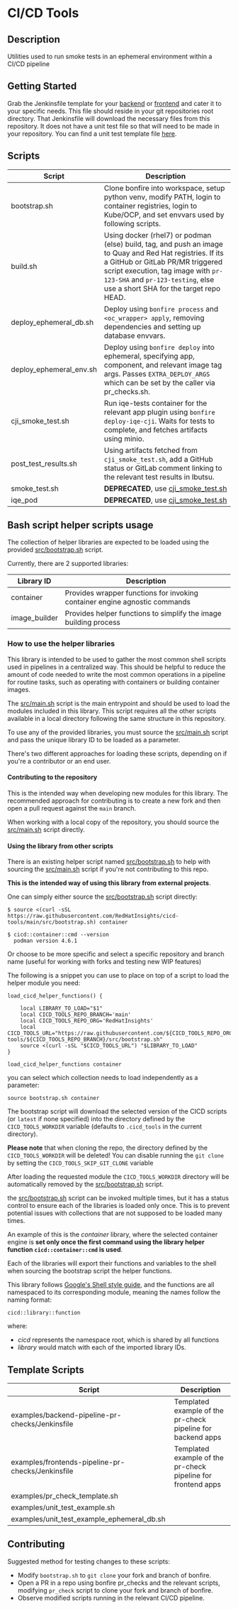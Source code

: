 # CI/CD Tools

## Description

Utilities used to run smoke tests in an ephemeral environment within a CI/CD pipeline

## Getting Started

Grab the Jenkinsfile template for your [backend](examples/backend-pipeline-pr-checks/Jenkinsfile)
or [frontend](examples/frontends-pipeline-pr-checks/Jenkinsfile) and cater it to your specific
needs. This file should reside in your git repositories root directory. That Jenkinsfile will
download the necessary files from this repository. It does not have a unit test file so that will
need to be made in your repository. You can find a unit test template
file [here](examples/unit_test_example.sh).

## Scripts

| Script                  | Description                                                                                                                                                                                                                                                      |  
|-------------------------|------------------------------------------------------------------------------------------------------------------------------------------------------------------------------------------------------------------------------------------------------------------| 
| bootstrap.sh            | Clone bonfire into workspace, setup python venv, modify PATH, login to container registries, login to Kube/OCP,  and set envvars used by following scripts.                                                                                                      |
| build.sh                | Using docker (rhel7) or podman (else) build, tag, and push an image to Quay and Red Hat registries. If its a GitHub or GitLab PR/MR triggered script execution, tag image with `pr-123-SHA` and `pr-123-testing`, else use a short SHA for the target repo HEAD. |
| deploy_ephemeral_db.sh  | Deploy using `bonfire process` and `<oc_wrapper> apply`, removing dependencies and setting up database envvars.                                                                                                                                                  |
| deploy_ephemeral_env.sh | Deploy using `bonfire deploy` into ephemeral, specifying app, component, and relevant image tag args.  Passes `EXTRA_DEPLOY_ARGS` which can be set by the caller via pr_checks.sh.                                                                               |
| cji_smoke_test.sh       | Run iqe-tests container for the relevant app plugin using `bonfire deploy-iqe-cji`. Waits for tests to complete, and fetches artifacts using minio.                                                                                                              |
| post_test_results.sh    | Using artifacts fetched from `cji_smoke_test.sh`, add a GitHub status or GitLab comment linking to the relevant test results in Ibutsu.                                                                                                                          |
| smoke_test.sh           | **DEPRECATED**, use [cji_smoke_test.sh](cji_smoke_test.sh)                                                                                                                                                                                                       |
| iqe_pod                 | **DEPRECATED**, use [cji_smoke_test.sh](cji_smoke_test.sh)                                                                                                                                                                                                       |

## Bash script helper scripts usage

The collection of helper libraries are expected to be loaded using the
provided [src/bootstrap.sh](bootstrap) script.

Currently, there are 2 supported libraries:

| Library ID    | Description                                                                |
|---------------|----------------------------------------------------------------------------|
| container     | Provides wrapper functions for invoking container engine agnostic commands |
| image_builder | Provides helper functions to simplify the image building process           |

### How to use the helper libraries

This library is intended to be used to gather the most common shell scripts used in pipelines in a
centralized way. This should be helpful to reduce the amount of code needed to write the most common
operations in a pipeline for routine tasks, such as operating with containers or building container
images.

The [src/main.sh](main.sh) script is the main entrypoint and should be used to load the modules 
included in this library. This script requires all the other scripts available in a local directory
following the same structure in this repository.

To use any of the provided libraries, you must source the [src/main.sh](main.sh) script
and pass the unique library ID to be loaded as a parameter.

There's two different approaches for loading these scripts, depending on if you're a contributor or 
an end user.

#### Contributing to the repository

This is the intended way when developing new modules for this library. The recommended approach for
contributing is to create a new fork and then open a pull request against the `main` branch.

When working with a local copy of the repository, you should source the [src/main.sh](main.sh)
script directly.

#### Using the library from other scripts 

There is an existing helper script named [src/bootstrap.sh](bootstrap) to help with sourcing the
[src/main.sh](main.sh) script if you're not contributing to this repo.

**This is the intended way of using this library from external projects**.

One can simply either source the [src/bootstrap.sh](bootstrap) script directly:

```
$ source <(curl -sSL https://raw.githubusercontent.com/RedHatInsights/cicd-tools/main/src/bootstrap.sh) container

$ cicd::container::cmd --version
  podman version 4.6.1

```

Or choose to be more specific and select a specific repository and branch name (useful for working
with forks and testing new WIP features)

The following is a snippet you can use to place on top of a script to load the helper module you
need:

```
load_cicd_helper_functions() {

    local LIBRARY_TO_LOAD="$1"
    local CICD_TOOLS_REPO_BRANCH='main'
    local CICD_TOOLS_REPO_ORG='RedHatInsights'
    local CICD_TOOLS_URL="https://raw.githubusercontent.com/${CICD_TOOLS_REPO_ORG}/cicd-tools/${CICD_TOOLS_REPO_BRANCH}/src/bootstrap.sh"
    source <(curl -sSL "$CICD_TOOLS_URL") "$LIBRARY_TO_LOAD"
}

load_cicd_helper_functions container
```

you can select which collection needs to load independently as a parameter:

```
source bootstrap.sh container
```

The bootstrap script will download the selected version of the CICD scripts (or `latest` if none
specified) into the directory defined by the `CICD_TOOLS_WORKDIR` variable (defaults
to `.cicd_tools` in the current directory).

**Please note** that when cloning the repo, the directory defined by the `CICD_TOOLS_WORKDIR` will
be deleted!
You can disable running the `git clone` by setting the `CICD_TOOLS_SKIP_GIT_CLONE` variable

After loading the requested module the `CICD_TOOLS_WORKDIR` directory will be automatically removed
by the [src/bootstrap.sh](bootstrap) script.

the [src/bootstrap.sh](bootstrap) script can be invoked multiple times, but it has a status control
to ensure each of the libraries is loaded only once. This is to prevent potential issues with
collections that are not supposed to be loaded many times.

An example of this is the _container_ library, where the selected container engine
is **set only once the first command using the library helper function `cicd::container::cmd`
is used**.

Each of the libraries will export their functions and variables to the shell when sourcing the
bootstrap script the helper functions.

This library
follows [Google's Shell style guide](https://google.github.io/styleguide/shellguide.html), and the
functions are all namespaced to its corresponding module, meaning the names follow the naming
format:

```
cicd::library::function
```

where:

- *cicd* represents the namespace root, which is shared by all functions
- *library* would match with each of the imported library IDs.

## Template Scripts

| Script                                            | Description                                                  |  
|---------------------------------------------------|--------------------------------------------------------------| 
| examples/backend-pipeline-pr-checks/Jenkinsfile   | Templated example of the pr-check pipeline for backend apps  |
| examples/frontends-pipeline-pr-checks/Jenkinsfile | Templated example of the pr-check pipeline for frontend apps |
| examples/pr_check_template.sh                     |                                                              |
| examples/unit_test_example.sh                     |                                                              |
| examples/unit_test_example_ephemeral_db.sh        |                                                              |

## Contributing

Suggested method for testing changes to these scripts:

- Modify `bootstrap.sh` to `git clone` your fork and branch of bonfire.
- Open a PR in a repo using bonfire pr_checks and the relevant scripts, modifying `pr_check` script
  to clone your fork and branch of bonfire.
- Observe modified scripts running in the relevant CI/CD pipeline.